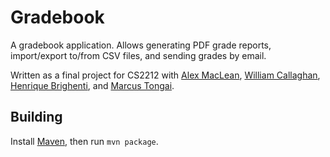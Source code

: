 Gradebook
=========

A gradebook application. Allows generating PDF grade reports, import/export to/from CSV files, and sending grades by email.

Written as a final project for CS2212 with [Alex MacLean](https://github.com/amaclean199), [William Callaghan](https://github.com/wcallag3), [Henrique Brighenti](https://github.com/hbrighen), and [Marcus Tongai](https://github.com/mtongai).

Building
--------

Install [Maven](https://maven.apache.org/), then run `mvn package`.
